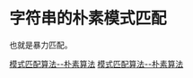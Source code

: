 # 字符串的朴素模式匹配

也就是暴力匹配。

[模式匹配算法--朴素算法](http://blog.csdn.net/allenalex/article/details/11721097)
<a href="http://blog.csdn.net/allenalex/article/details/11721097" target="_blank">模式匹配算法--朴素算法</a>
